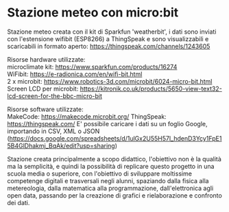 # Stazione meteo con micro:bit
Stazione meteo creata con il kit di Sparkfun 'weatherbit', i dati sono inviati con l'estensione wifibit (ESP8266) a ThingSpeak e sono visualizzabili e scaricabili in formato aperto: https://thingspeak.com/channels/1243605

Risorse hardware utilizzate:  
microclimate kit: https://www.sparkfun.com/products/16274  
WiFibit: https://e-radionica.com/en/wifi-bit.html  
2 x microbit: https://www.robotics-3d.com/microbit/6024-micro-bit.html  
Screen LCD per microbit: https://kitronik.co.uk/products/5650-view-text32-lcd-screen-for-the-bbc-micro-bit  

Risorse software utilizzate:  
MakeCode: https://makecode.microbit.org/
ThingSpeak: https://thingspeak.com/
E' possibile caricare i dati su un foglio Google, importando in CSV, XML o JSON (https://docs.google.com/spreadsheets/d/1ulGx2U55H57l_hdenD3Ycy1FpE15B4GlDhakmj_BqAk/edit?usp=sharing)

Stazione creata principalmente a scopo didattico, l'obiettivo non è la qualità ma la semplicità, e quindi la possibilità di replicare questo progetto in una scuola media o superiore, con l'obiettivo di sviluppare moltissime competenge digitali e trasversali negli alunni, spaziando dalla fisica alla metereologia, dalla matematica alla programmazione, dall'elettronica agli open data, passando per la creazione di grafici e rielaborazione e confronto dei dati.
